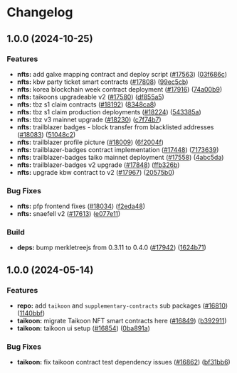 # Changelog

## 1.0.0 (2024-10-25)


### Features

* **nfts:** add galxe mapping contract and deploy script ([#17563](https://github.com/taikoxyz/taiko-mono/issues/17563)) ([03f686c](https://github.com/taikoxyz/taiko-mono/commit/03f686c931e66e579b96650dca1158043d8669e7))
* **nfts:** kbw party ticket smart contracts ([#17808](https://github.com/taikoxyz/taiko-mono/issues/17808)) ([99ec5cb](https://github.com/taikoxyz/taiko-mono/commit/99ec5cbfe6829c0f9db608d08b630853dc07d6b2))
* **nfts:** korea blockchain week contract deployment ([#17916](https://github.com/taikoxyz/taiko-mono/issues/17916)) ([74a00b9](https://github.com/taikoxyz/taiko-mono/commit/74a00b9c7af68c8be12a0a9e6e0b21e4a0b6e54f))
* **nfts:** taikoons upgradeable v2 ([#17580](https://github.com/taikoxyz/taiko-mono/issues/17580)) ([df855a5](https://github.com/taikoxyz/taiko-mono/commit/df855a546294bd52366f4a3856c6d302cf5dd03d))
* **nfts:** tbz s1 claim contracts ([#18192](https://github.com/taikoxyz/taiko-mono/issues/18192)) ([8348ca8](https://github.com/taikoxyz/taiko-mono/commit/8348ca80ded9ee765afcf687d04440c9614dfe0e))
* **nfts:** tbz s1 claim production deployments ([#18224](https://github.com/taikoxyz/taiko-mono/issues/18224)) ([543385a](https://github.com/taikoxyz/taiko-mono/commit/543385a499dde1ccf1ef889679d3f20c86b6f873))
* **nfts:** tbz v3 mainnet upgrade ([#18230](https://github.com/taikoxyz/taiko-mono/issues/18230)) ([c7f74b7](https://github.com/taikoxyz/taiko-mono/commit/c7f74b7e0f6cd4579a30b5880ff119b8ddb86a4c))
* **nfts:** trailblazer badges - block transfer from blacklisted addresses ([#18083](https://github.com/taikoxyz/taiko-mono/issues/18083)) ([51048c2](https://github.com/taikoxyz/taiko-mono/commit/51048c2bceec33258c2be040c14b3c2e3d6eb0a5))
* **nfts:** trailblazer profile picture ([#18009](https://github.com/taikoxyz/taiko-mono/issues/18009)) ([6f2004f](https://github.com/taikoxyz/taiko-mono/commit/6f2004f9eedee552012faca8647bc2d53c6eb146))
* **nfts:** trailblazer-badges contract implementation ([#17448](https://github.com/taikoxyz/taiko-mono/issues/17448)) ([7173639](https://github.com/taikoxyz/taiko-mono/commit/71736393e112e0bc4deb87d95470b5f89f0d0266))
* **nfts:** trailblazer-badges taiko mainnet deployment ([#17558](https://github.com/taikoxyz/taiko-mono/issues/17558)) ([4abc5da](https://github.com/taikoxyz/taiko-mono/commit/4abc5dae87117e74a904b6399a4dd5be4b40bbd4))
* **nfts:** trailblazer-badges v2 upgrade  ([#17848](https://github.com/taikoxyz/taiko-mono/issues/17848)) ([ffb326b](https://github.com/taikoxyz/taiko-mono/commit/ffb326bf9651447cb7efb61babaf998a1683e947))
* **nfts:** upgrade kbw contract to v2 ([#17967](https://github.com/taikoxyz/taiko-mono/issues/17967)) ([20575b0](https://github.com/taikoxyz/taiko-mono/commit/20575b053da2344aa6f751ede6d5aed60f880ca3))


### Bug Fixes

* **nfts:** pfp frontend fixes ([#18034](https://github.com/taikoxyz/taiko-mono/issues/18034)) ([f2eda48](https://github.com/taikoxyz/taiko-mono/commit/f2eda48be3a656bc3a6095eb4b208412bc0d8263))
* **nfts:** snaefell v2 ([#17613](https://github.com/taikoxyz/taiko-mono/issues/17613)) ([e077e11](https://github.com/taikoxyz/taiko-mono/commit/e077e11c8291d6ad5ec86f01a622980807ba44f5))


### Build

* **deps:** bump merkletreejs from 0.3.11 to 0.4.0 ([#17942](https://github.com/taikoxyz/taiko-mono/issues/17942)) ([1624b71](https://github.com/taikoxyz/taiko-mono/commit/1624b711e3fe1862f000e1d2970d6aee1b8990c9))

## 1.0.0 (2024-05-14)


### Features

* **repo:** add `taikoon` and `supplementary-contracts` sub packages ([#16810](https://github.com/taikoxyz/taiko-mono/issues/16810)) ([1140bbf](https://github.com/taikoxyz/taiko-mono/commit/1140bbf333942b03c0be72a00f988f3dcbda517e))
* **taikoon:** migrate Taikoon NFT smart contracts here ([#16849](https://github.com/taikoxyz/taiko-mono/issues/16849)) ([b392911](https://github.com/taikoxyz/taiko-mono/commit/b3929118d81d35d38377188f8af5986113a0538a))
* **taikoon:** taikoon ui setup ([#16854](https://github.com/taikoxyz/taiko-mono/issues/16854)) ([0ba891a](https://github.com/taikoxyz/taiko-mono/commit/0ba891a11f84d5a612dda10c5074d402cffd4100))


### Bug Fixes

* **taikoon:** fix taikoon contract test dependency issues ([#16862](https://github.com/taikoxyz/taiko-mono/issues/16862)) ([bf31bb6](https://github.com/taikoxyz/taiko-mono/commit/bf31bb61bb389004944924d022d0588b304d4998))

